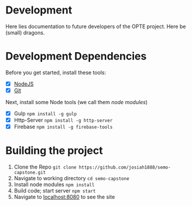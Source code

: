 # Development

Here lies documentation to future developers of the OPTE project. Here be (small) dragons. 

# Development Dependencies

Before you get started, install these tools:
 - [x] [NodeJS](https://nodejs.org/en/download/)
 - [x] [Git](https://git-scm.com/downloads)
 
Next, install some Node tools (we call them _node modules_)
 - [x] Gulp `npm install -g gulp`
 - [x] Http-Server `npm install -g http-server`
 - [x] Firebase `npm install -g firebase-tools`

# Building the project

1. Clone the Repo `git clone https://github.com/josiah1888/semo-capstone.git`
2. Navigate to working directory `cd semo-capstone`
3. Install node modules `npm install`
4. Build code; start server `npm start`
5. Navigate to [localhost:8080](http://localhost:8080) to see the site
